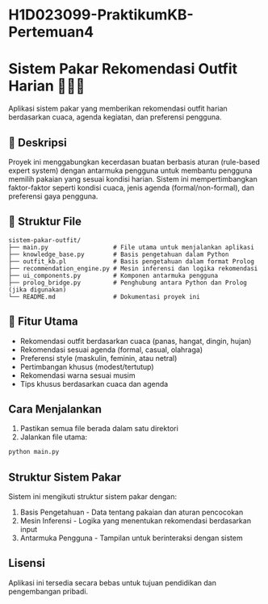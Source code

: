 # H1D023099-PraktikumKB-Pertemuan4

# Sistem Pakar Rekomendasi Outfit Harian 👗🧥👕

Aplikasi sistem pakar yang memberikan rekomendasi outfit harian berdasarkan cuaca, agenda kegiatan, dan preferensi pengguna.

## 📌 Deskripsi

Proyek ini menggabungkan kecerdasan buatan berbasis aturan (rule-based expert system) dengan antarmuka pengguna untuk membantu pengguna memilih pakaian yang sesuai kondisi harian. Sistem ini mempertimbangkan faktor-faktor seperti kondisi cuaca, jenis agenda (formal/non-formal), dan preferensi gaya pengguna.

## 📁 Struktur File

```text
sistem-pakar-outfit/
├── main.py                  # File utama untuk menjalankan aplikasi
├── knowledge_base.py        # Basis pengetahuan dalam Python
├── outfit_kb.pl             # Basis pengetahuan dalam format Prolog
├── recommendation_engine.py # Mesin inferensi dan logika rekomendasi
├── ui_components.py         # Komponen antarmuka pengguna
├── prolog_bridge.py         # Penghubung antara Python dan Prolog (jika digunakan)
└── README.md                # Dokumentasi proyek ini
```


## 🚀 Fitur Utama

- Rekomendasi outfit berdasarkan cuaca (panas, hangat, dingin, hujan)
- Rekomendasi sesuai agenda (formal, casual, olahraga)
- Preferensi style (maskulin, feminin, atau netral)
- Pertimbangan khusus (modest/tertutup)
- Rekomendasi warna sesuai musim
- Tips khusus berdasarkan cuaca dan agenda

## Cara Menjalankan

1. Pastikan semua file berada dalam satu direktori
2. Jalankan file utama:
```bash
python main.py
```

## Struktur Sistem Pakar

Sistem ini mengikuti struktur sistem pakar dengan:
1. Basis Pengetahuan - Data tentang pakaian dan aturan pencocokan
2. Mesin Inferensi - Logika yang menentukan rekomendasi berdasarkan input
3. Antarmuka Pengguna - Tampilan untuk berinteraksi dengan sistem

## Lisensi

Aplikasi ini tersedia secara bebas untuk tujuan pendidikan dan pengembangan pribadi.
